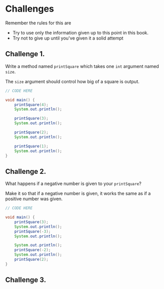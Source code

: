 # Challenges

Remember the rules for this are

- Try to use only the information given up to this point in this book.
- Try not to give up until you've given it a solid attempt

## Challenge 1.

Write a method named `printSquare` which takes one `int` argument named `size`.

The `size` argument should control how big of a square is output.

```java
// CODE HERE

void main() {
    printSquare(4);
    System.out.println();

    printSquare(3);
    System.out.println();

    printSquare(2);
    System.out.println();

    printSquare(1);
    System.out.println();
}
```

## Challenge 2.

What happens if a negative number is given to your `printSquare`?

Make it so that if a negative number is given, it works the same as if a positive number
was given.

```java
// CODE HERE

void main() {
    printSquare(3);
    System.out.println();
    printSquare(-3);
    System.out.println();

    System.out.println();
    printSquare(-2);
    System.out.println();
    printSquare(2);
}
```

## Challenge 3.
